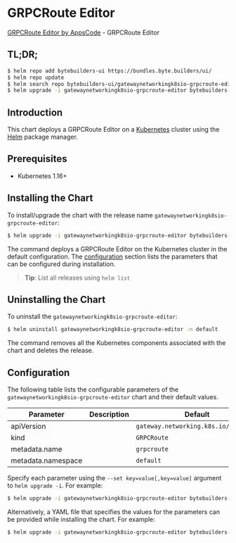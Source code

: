 # GRPCRoute Editor

[GRPCRoute Editor by AppsCode](https://byte.builders) - GRPCRoute Editor

## TL;DR;

```bash
$ helm repo add bytebuilders-ui https://bundles.byte.builders/ui/
$ helm repo update
$ helm search repo bytebuilders-ui/gatewaynetworkingk8sio-grpcroute-editor --version=v0.4.18
$ helm upgrade -i gatewaynetworkingk8sio-grpcroute-editor bytebuilders-ui/gatewaynetworkingk8sio-grpcroute-editor -n default --create-namespace --version=v0.4.18
```

## Introduction

This chart deploys a GRPCRoute Editor on a [Kubernetes](http://kubernetes.io) cluster using the [Helm](https://helm.sh) package manager.

## Prerequisites

- Kubernetes 1.16+

## Installing the Chart

To install/upgrade the chart with the release name `gatewaynetworkingk8sio-grpcroute-editor`:

```bash
$ helm upgrade -i gatewaynetworkingk8sio-grpcroute-editor bytebuilders-ui/gatewaynetworkingk8sio-grpcroute-editor -n default --create-namespace --version=v0.4.18
```

The command deploys a GRPCRoute Editor on the Kubernetes cluster in the default configuration. The [configuration](#configuration) section lists the parameters that can be configured during installation.

> **Tip**: List all releases using `helm list`

## Uninstalling the Chart

To uninstall the `gatewaynetworkingk8sio-grpcroute-editor`:

```bash
$ helm uninstall gatewaynetworkingk8sio-grpcroute-editor -n default
```

The command removes all the Kubernetes components associated with the chart and deletes the release.

## Configuration

The following table lists the configurable parameters of the `gatewaynetworkingk8sio-grpcroute-editor` chart and their default values.

|     Parameter      | Description |                     Default                     |
|--------------------|-------------|-------------------------------------------------|
| apiVersion         |             | <code>gateway.networking.k8s.io/v1alpha2</code> |
| kind               |             | <code>GRPCRoute</code>                          |
| metadata.name      |             | <code>grpcroute</code>                          |
| metadata.namespace |             | <code>default</code>                            |


Specify each parameter using the `--set key=value[,key=value]` argument to `helm upgrade -i`. For example:

```bash
$ helm upgrade -i gatewaynetworkingk8sio-grpcroute-editor bytebuilders-ui/gatewaynetworkingk8sio-grpcroute-editor -n default --create-namespace --version=v0.4.18 --set apiVersion=gateway.networking.k8s.io/v1alpha2
```

Alternatively, a YAML file that specifies the values for the parameters can be provided while
installing the chart. For example:

```bash
$ helm upgrade -i gatewaynetworkingk8sio-grpcroute-editor bytebuilders-ui/gatewaynetworkingk8sio-grpcroute-editor -n default --create-namespace --version=v0.4.18 --values values.yaml
```
